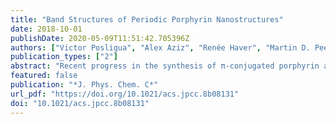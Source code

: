 ```yaml
---
title: "Band Structures of Periodic Porphyrin Nanostructures"
date: 2018-10-01
publishDate: 2020-05-09T11:51:42.705396Z
authors: ["Victor Posligua", "Alex Aziz", "Renée Haver", "Martin D. Peeks", "Harry L. Anderson", "Ricardo Grau-Crespo"]
publication_types: ["2"]
abstract: "Recent progress in the synthesis of π-conjugated porphyrin arrays of different shapes and dimensionalities motivates us to examine the band structures of infinite (periodic) porphyrin nanostructures. We use screened hybrid density functional theory simulations and Wannier function interpolation to obtain accurate band structures of linear chains, 2D nanosheets, and nanotubes made of zinc porphyrins. Porphyrin units are connected by butadiyne (C4) or ethyne (C2) linkers or “fused” (C0), i.e., with no linker. The electronic properties exhibit strong variations with the number of linking carbon atoms (C0/C2/C4). For example, all C0 nanostructures exhibit gapless or metallic band structures, whereas band gaps open for the C2 or C4 structures. The reciprocal space point at which the gaps are observed also show fluctuations with the length of the linkers. We discuss the evolution of the electronic structure of finite porphyrin tubes made of a few stacked six-porphyrin rings toward the behavior of the infinite nanotube. Our results suggest approaches for engineering porphyrin-based nanostructures to achieve target electronic properties."
featured: false
publication: "*J. Phys. Chem. C*"
url_pdf: "https://doi.org/10.1021/acs.jpcc.8b08131"
doi: "10.1021/acs.jpcc.8b08131"
---
```


